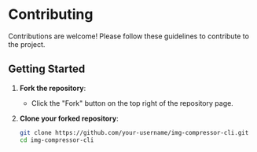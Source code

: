 # Contributing

Contributions are welcome! Please follow these guidelines to contribute to the project.

## Getting Started

1. **Fork the repository**:
   - Click the "Fork" button on the top right of the repository page.

2. **Clone your forked repository**:
   ```bash
   git clone https://github.com/your-username/img-compressor-cli.git
   cd img-compressor-cli